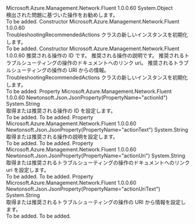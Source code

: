 <Type Name="TroubleshootingRecommendedActions" FullName="Microsoft.Azure.Management.Network.Fluent.Models.TroubleshootingRecommendedActions">
  <TypeSignature Language="C#" Value="public class TroubleshootingRecommendedActions" />
  <TypeSignature Language="ILAsm" Value=".class public auto ansi beforefieldinit TroubleshootingRecommendedActions extends System.Object" />
  <TypeSignature Language="DocId" Value="T:Microsoft.Azure.Management.Network.Fluent.Models.TroubleshootingRecommendedActions" />
  <TypeSignature Language="VB.NET" Value="Public Class TroubleshootingRecommendedActions" />
  <TypeSignature Language="F#" Value="type TroubleshootingRecommendedActions = class" />
  <AssemblyInfo>
    <AssemblyName>Microsoft.Azure.Management.Network.Fluent</AssemblyName>
    <AssemblyVersion>1.0.0.60</AssemblyVersion>
  </AssemblyInfo>
  <Base>
    <BaseTypeName>System.Object</BaseTypeName>
  </Base>
  <Interfaces />
  <Docs>
    <summary>
            検出された問題に基づいた操作をお勧めします。
            </summary>
    <remarks>To be added.</remarks>
  </Docs>
  <Members>
    <Member MemberName=".ctor">
      <MemberSignature Language="C#" Value="public TroubleshootingRecommendedActions ();" />
      <MemberSignature Language="ILAsm" Value=".method public hidebysig specialname rtspecialname instance void .ctor() cil managed" />
      <MemberSignature Language="DocId" Value="M:Microsoft.Azure.Management.Network.Fluent.Models.TroubleshootingRecommendedActions.#ctor" />
      <MemberSignature Language="VB.NET" Value="Public Sub New ()" />
      <MemberType>Constructor</MemberType>
      <AssemblyInfo>
        <AssemblyName>Microsoft.Azure.Management.Network.Fluent</AssemblyName>
        <AssemblyVersion>1.0.0.60</AssemblyVersion>
      </AssemblyInfo>
      <Parameters />
      <Docs>
        <summary>
            TroubleshootingRecommendedActions クラスの新しいインスタンスを初期化します。
            </summary>
        <remarks>To be added.</remarks>
      </Docs>
    </Member>
    <Member MemberName=".ctor">
      <MemberSignature Language="C#" Value="public TroubleshootingRecommendedActions (string actionId = null, string actionText = null, string actionUri = null, string actionUriText = null);" />
      <MemberSignature Language="ILAsm" Value=".method public hidebysig specialname rtspecialname instance void .ctor(string actionId, string actionText, string actionUri, string actionUriText) cil managed" />
      <MemberSignature Language="DocId" Value="M:Microsoft.Azure.Management.Network.Fluent.Models.TroubleshootingRecommendedActions.#ctor(System.String,System.String,System.String,System.String)" />
      <MemberSignature Language="VB.NET" Value="Public Sub New (Optional actionId As String = null, Optional actionText As String = null, Optional actionUri As String = null, Optional actionUriText As String = null)" />
      <MemberSignature Language="F#" Value="new Microsoft.Azure.Management.Network.Fluent.Models.TroubleshootingRecommendedActions : string * string * string * string -&gt; Microsoft.Azure.Management.Network.Fluent.Models.TroubleshootingRecommendedActions" Usage="new Microsoft.Azure.Management.Network.Fluent.Models.TroubleshootingRecommendedActions (actionId, actionText, actionUri, actionUriText)" />
      <MemberType>Constructor</MemberType>
      <AssemblyInfo>
        <AssemblyName>Microsoft.Azure.Management.Network.Fluent</AssemblyName>
        <AssemblyVersion>1.0.0.60</AssemblyVersion>
      </AssemblyInfo>
      <Parameters>
        <Parameter Name="actionId" Type="System.String" />
        <Parameter Name="actionText" Type="System.String" />
        <Parameter Name="actionUri" Type="System.String" />
        <Parameter Name="actionUriText" Type="System.String" />
      </Parameters>
      <Docs>
        <param name="actionId">推奨される操作の ID です。</param>
        <param name="actionText">推奨される操作の説明です。</param>
        <param name="actionUri">推奨されるトラブルシューティングの操作のドキュメントへのリンク uri。</param>
        <param name="actionUriText">推奨されるトラブルシューティングの操作の URI からの情報。</param>
        <summary>
            TroubleshootingRecommendedActions クラスの新しいインスタンスを初期化します。
            </summary>
        <remarks>To be added.</remarks>
      </Docs>
    </Member>
    <Member MemberName="ActionId">
      <MemberSignature Language="C#" Value="public string ActionId { get; set; }" />
      <MemberSignature Language="ILAsm" Value=".property instance string ActionId" />
      <MemberSignature Language="DocId" Value="P:Microsoft.Azure.Management.Network.Fluent.Models.TroubleshootingRecommendedActions.ActionId" />
      <MemberSignature Language="VB.NET" Value="Public Property ActionId As String" />
      <MemberSignature Language="F#" Value="member this.ActionId : string with get, set" Usage="Microsoft.Azure.Management.Network.Fluent.Models.TroubleshootingRecommendedActions.ActionId" />
      <MemberType>Property</MemberType>
      <AssemblyInfo>
        <AssemblyName>Microsoft.Azure.Management.Network.Fluent</AssemblyName>
        <AssemblyVersion>1.0.0.60</AssemblyVersion>
      </AssemblyInfo>
      <Attributes>
        <Attribute>
          <AttributeName>Newtonsoft.Json.JsonProperty(PropertyName="actionId")</AttributeName>
        </Attribute>
      </Attributes>
      <ReturnValue>
        <ReturnType>System.String</ReturnType>
      </ReturnValue>
      <Docs>
        <summary>
            取得または推奨される操作の ID を設定します。
            </summary>
        <value>To be added.</value>
        <remarks>To be added.</remarks>
      </Docs>
    </Member>
    <Member MemberName="ActionText">
      <MemberSignature Language="C#" Value="public string ActionText { get; set; }" />
      <MemberSignature Language="ILAsm" Value=".property instance string ActionText" />
      <MemberSignature Language="DocId" Value="P:Microsoft.Azure.Management.Network.Fluent.Models.TroubleshootingRecommendedActions.ActionText" />
      <MemberSignature Language="VB.NET" Value="Public Property ActionText As String" />
      <MemberSignature Language="F#" Value="member this.ActionText : string with get, set" Usage="Microsoft.Azure.Management.Network.Fluent.Models.TroubleshootingRecommendedActions.ActionText" />
      <MemberType>Property</MemberType>
      <AssemblyInfo>
        <AssemblyName>Microsoft.Azure.Management.Network.Fluent</AssemblyName>
        <AssemblyVersion>1.0.0.60</AssemblyVersion>
      </AssemblyInfo>
      <Attributes>
        <Attribute>
          <AttributeName>Newtonsoft.Json.JsonProperty(PropertyName="actionText")</AttributeName>
        </Attribute>
      </Attributes>
      <ReturnValue>
        <ReturnType>System.String</ReturnType>
      </ReturnValue>
      <Docs>
        <summary>
            取得または推奨される操作の説明を設定します。
            </summary>
        <value>To be added.</value>
        <remarks>To be added.</remarks>
      </Docs>
    </Member>
    <Member MemberName="ActionUri">
      <MemberSignature Language="C#" Value="public string ActionUri { get; set; }" />
      <MemberSignature Language="ILAsm" Value=".property instance string ActionUri" />
      <MemberSignature Language="DocId" Value="P:Microsoft.Azure.Management.Network.Fluent.Models.TroubleshootingRecommendedActions.ActionUri" />
      <MemberSignature Language="VB.NET" Value="Public Property ActionUri As String" />
      <MemberSignature Language="F#" Value="member this.ActionUri : string with get, set" Usage="Microsoft.Azure.Management.Network.Fluent.Models.TroubleshootingRecommendedActions.ActionUri" />
      <MemberType>Property</MemberType>
      <AssemblyInfo>
        <AssemblyName>Microsoft.Azure.Management.Network.Fluent</AssemblyName>
        <AssemblyVersion>1.0.0.60</AssemblyVersion>
      </AssemblyInfo>
      <Attributes>
        <Attribute>
          <AttributeName>Newtonsoft.Json.JsonProperty(PropertyName="actionUri")</AttributeName>
        </Attribute>
      </Attributes>
      <ReturnValue>
        <ReturnType>System.String</ReturnType>
      </ReturnValue>
      <Docs>
        <summary>
            取得または推奨されるトラブルシューティングの操作のドキュメントへのリンク uri を設定します。
            </summary>
        <value>To be added.</value>
        <remarks>To be added.</remarks>
      </Docs>
    </Member>
    <Member MemberName="ActionUriText">
      <MemberSignature Language="C#" Value="public string ActionUriText { get; set; }" />
      <MemberSignature Language="ILAsm" Value=".property instance string ActionUriText" />
      <MemberSignature Language="DocId" Value="P:Microsoft.Azure.Management.Network.Fluent.Models.TroubleshootingRecommendedActions.ActionUriText" />
      <MemberSignature Language="VB.NET" Value="Public Property ActionUriText As String" />
      <MemberSignature Language="F#" Value="member this.ActionUriText : string with get, set" Usage="Microsoft.Azure.Management.Network.Fluent.Models.TroubleshootingRecommendedActions.ActionUriText" />
      <MemberType>Property</MemberType>
      <AssemblyInfo>
        <AssemblyName>Microsoft.Azure.Management.Network.Fluent</AssemblyName>
        <AssemblyVersion>1.0.0.60</AssemblyVersion>
      </AssemblyInfo>
      <Attributes>
        <Attribute>
          <AttributeName>Newtonsoft.Json.JsonProperty(PropertyName="actionUriText")</AttributeName>
        </Attribute>
      </Attributes>
      <ReturnValue>
        <ReturnType>System.String</ReturnType>
      </ReturnValue>
      <Docs>
        <summary>
            取得または推奨されるトラブルシューティングの操作の URI から情報を設定します。
            </summary>
        <value>To be added.</value>
        <remarks>To be added.</remarks>
      </Docs>
    </Member>
  </Members>
</Type>